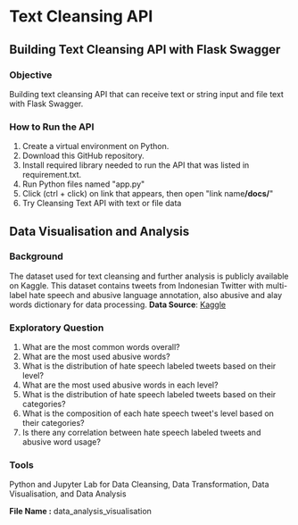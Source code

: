 # Text Cleansing API
## Building Text Cleansing API with Flask Swagger
### Objective
Building text cleansing API that can receive text or string input and file text with Flask Swagger.
### How to Run the API
1. Create a virtual environment on Python.
2. Download this GitHub repository.
3. Install required library needed to run the API that was listed in requirement.txt. 
5. Run Python files named "app.py"
6. Click (ctrl + click) on link that appears, then open "link name<b>/docs/</b>"
7. Try Cleansing Text API with text or file data

## Data Visualisation and Analysis
### Background
The dataset used for text cleansing and further analysis is publicly available on Kaggle. This dataset contains tweets from Indonesian Twitter with multi-label hate speech and abusive language annotation, also abusive and alay words dictionary for data processing. <be>
<b>Data Source</b>: [Kaggle](https://www.kaggle.com/datasets/ilhamfp31/indonesian-abusive-and-hate-speech-twitter-text)
### Exploratory Question
1. What are the most common words overall?
2. What are the most used abusive words?
3. What is the distribution of hate speech labeled tweets based on their level?
4. What are the most used abusive words in each level?
5. What is the distribution of hate speech labeled tweets based on their categories?
6. What is the composition of each hate speech tweet's level based on their categories?
7. Is there any correlation between hate speech labeled tweets and abusive word usage?
### Tools
Python and Jupyter Lab for Data Cleansing, Data Transformation, Data Visualisation, and Data Analysis

<b>File Name :</b> data_analysis_visualisation
